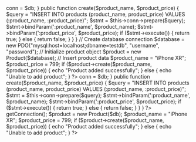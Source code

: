 <?php
class Product {
  private $conn;

  public function __construct($db) {
    $this->conn = $db;
  }

  public function create($product_name, $product_price) {
    $query = "INSERT INTO products (product_name, product_price) VALUES (:product_name, :product_price)";
    $stmt = $this->conn->prepare($query);
    $stmt->bindParam(':product_name', $product_name);
    $stmt->bindParam(':product_price', $product_price);
    if ($stmt->execute()) {
      return true;
    } else {
      return false;
    }
  }
}

// Create database connection
$database = new PDO("mysql:host=localhost;dbname=testdb", "username", "password");

// Initialize product object
$product = new Product($database);

// Insert product data
$product_name = "iPhone XR";
$product_price = 799;
if ($product->create($product_name, $product_price)) {
  echo "Product added successfully";
} else {
  echo "Unable to add product";
}
?>

<?php
// Product.php
class Product {
  private $conn;

  public function __construct($db) {
    $this->conn = $db;
  }

  public function create($product_name, $product_price) {
    $query = "INSERT INTO products (product_name, product_price) VALUES (:product_name, :product_price)";
    $stmt = $this->conn->prepare($query);
    $stmt->bindParam(':product_name', $product_name);
    $stmt->bindParam(':product_price', $product_price);
    if ($stmt->execute()) {
      return true;
    } else {
      return false;
    }
  }
}
?>

<?php
// index.php
include_once 'config/database.php';
include_once 'models/Product.php';

$database = new Database();
$db = $database->getConnection();

$product = new Product($db);

$product_name = "iPhone XR";
$product_price = 799;
if ($product->create($product_name, $product_price)) {
  echo "Product added successfully";
} else {
  echo "Unable to add product";
}
?>